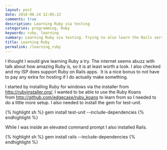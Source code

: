 ```yaml
---
layout: post
date: 2010-06-24 12:05:13
comments: true
description: Learning Ruby via testing
categories: programming, Ruby
keywords: ruby, learning
summary: Learning Ruby via testing. Trying to also learn the Rails server enivronment as well.
title: Learning Ruby
permalink: /learning_ruby
---
```


I thought I would give learning Ruby a try. The internet seems abuzz with talk about how amazing Ruby is, so it is at least worth a look. I also checked and my ISP does support Ruby on Rails apps.  It is a nice bonus to not have to pay any extra for hosting if I do actually make something.

I started by installing Ruby for windows via the installer from <http://rubyinstaller.org/>. I wanted to be able to use the Ruby Koans from <http://github.com/edgecase/ruby_koans> to learn from so I needed to do a little more setup. I also needed to install the gem for test-unit.

{% highlight sh %}
gem install test-unit --include-dependencies
{% endhighlight %}

While I was inside an elevated command prompt I also installed Rails.

{% highlight sh %}
gem install rails --include-dependencies
{% endhighlight %}
